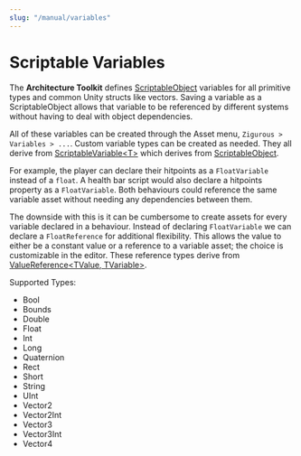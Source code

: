 ```yaml
---
slug: "/manual/variables"
---
```


# Scriptable Variables

The **Architecture Toolkit** defines [ScriptableObject](https://docs.unity3d.com/ScriptReference/ScriptableObject.html) variables for all primitive types and common Unity structs like vectors. Saving a variable as a ScriptableObject allows that variable to be referenced by different systems without having to deal with object dependencies.

All of these variables can be created through the Asset menu, `Zigurous > Variables > ...`. Custom variable types can be created as needed. They all derive from [ScriptableVariable\<T\>](/api/Zigurous.Architecture/ScriptableVariable-1) which derives from [ScriptableObject](https://docs.unity3d.com/ScriptReference/ScriptableObject.html).

For example, the player can declare their hitpoints as a `FloatVariable` instead of a `float`. A health bar script would also declare a hitpoints property as a `FloatVariable`. Both behaviours could reference the same variable asset without needing any dependencies between them.

The downside with this is it can be cumbersome to create assets for every variable declared in a behaviour. Instead of declaring `FloatVariable` we can declare a `FloatReference` for additional flexibility. This allows the value to either be a constant value or a reference to a variable asset; the choice is customizable in the editor. These reference types derive from [ValueReference\<TValue, TVariable\>](/api/Zigurous.Architecture/ValueReference-2).

Supported Types:

- Bool
- Bounds
- Double
- Float
- Int
- Long
- Quaternion
- Rect
- Short
- String
- UInt
- Vector2
- Vector2Int
- Vector3
- Vector3Int
- Vector4

